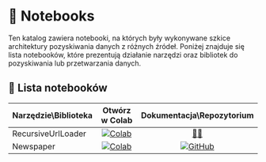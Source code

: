 <!-- markdownlint-disable MD013 -->
# 📙 Notebooks

Ten katalog zawiera notebooki, na których były wykonywane szkice architektury
pozyskiwania danych z różnych źródeł. Poniżej znajduje się lista notebooków,
które prezentują działanie narzędzi oraz bibliotek do pozyskiwania
lub przetwarzania danych.

## 📝 Lista notebooków

| Narzędzie\Biblioteka | Otwórz w Colab | Dokumentacja\Repozytorium |
| :--- | :----: | :----: |
| RecursiveUrlLoader | [![Colab](https://colab.research.google.com/assets/colab-badge.svg)](https://colab.research.google.com/drive/1WvgWQjFIS5HKqFg5OVPoF2UFuo7PI1eT?usp=sharing) |  [🦜🔗](https://python.langchain.com/docs/integrations/document_loaders/recursive_url) |
| Newspaper | [![Colab](https://colab.research.google.com/assets/colab-badge.svg)](https://colab.research.google.com/drive/1xQ8-HHTiY8CHfV4f2hIUskv0P9ymUCpn?usp=sharing) | [![GitHub](https://badges.aleen42.com/src/github.svg)](https://github.com/codelucas/newspaper) |
